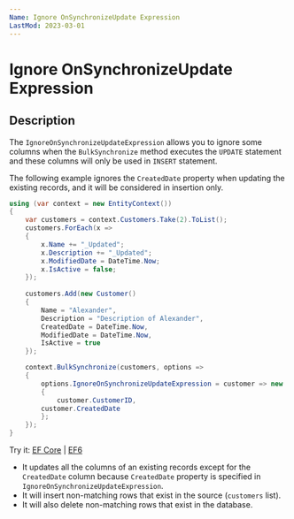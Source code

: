 ```yaml
---
Name: Ignore OnSynchronizeUpdate Expression
LastMod: 2023-03-01
---
```


# Ignore OnSynchronizeUpdate Expression

## Description

The `IgnoreOnSynchronizeUpdateExpression` allows you to ignore some columns when the `BulkSynchronize` method executes the `UPDATE` statement and these columns will only be used in `INSERT` statement.

The following example ignores the `CreatedDate` property when updating the existing records, and it will be considered in insertion only.

```csharp
using (var context = new EntityContext())
{
    var customers = context.Customers.Take(2).ToList();
    customers.ForEach(x => 
    { 
        x.Name += "_Updated"; 
        x.Description += "_Updated"; 
        x.ModifiedDate = DateTime.Now; 
        x.IsActive = false; 
    });
	
    customers.Add(new Customer() 
    { 
        Name = "Alexander", 
        Description = "Description of Alexander", 
        CreatedDate = DateTime.Now, 
        ModifiedDate = DateTime.Now, 
        IsActive = true 
    });

    context.BulkSynchronize(customers, options => 
    {
        options.IgnoreOnSynchronizeUpdateExpression = customer => new 
        {
            customer.CustomerID,  
	    customer.CreatedDate
        };
    });
}
```

Try it: [EF Core](https://dotnetfiddle.net/kXoLcy) | [EF6](https://dotnetfiddle.net/ebEAZa)

 - It updates all the columns of an existing records except for the `CreatedDate` column because `CreatedDate` property is specified in `IgnoreOnSynchronizeUpdateExpression`. 
 - It will insert non-matching rows that exist in the source (`customers` list).
 - It will also delete non-matching rows that exist in the database.
